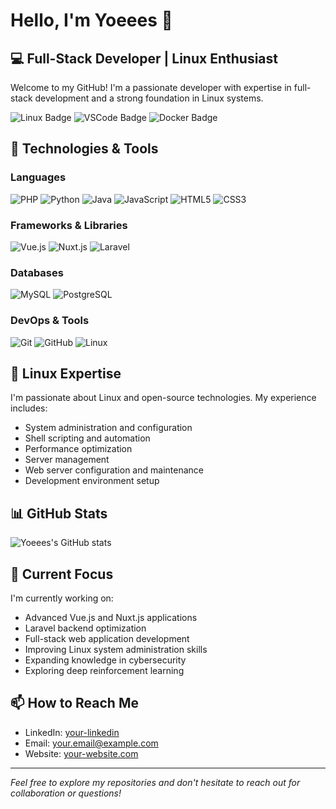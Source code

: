 # Hello, I'm Yoeees 👋

## 💻 Full-Stack Developer | Linux Enthusiast

Welcome to my GitHub! I'm a passionate developer with expertise in full-stack development and a strong foundation in Linux systems.

![Linux Badge](https://img.shields.io/badge/OS-Linux-informational?style=flat&logo=linux&logoColor=white&color=2bbc8a)
![VSCode Badge](https://img.shields.io/badge/Editor-VSCode-informational?style=flat&logo=visual-studio-code&logoColor=white&color=2bbc8a)
![Docker Badge](https://img.shields.io/badge/Tools-Docker-informational?style=flat&logo=docker&logoColor=white&color=2bbc8a)

## 🔧 Technologies & Tools

### Languages
![PHP](https://img.shields.io/badge/-PHP-777BB4?style=flat&logo=php&logoColor=white)
![Python](https://img.shields.io/badge/-Python-3776AB?style=flat&logo=python&logoColor=white)
![Java](https://img.shields.io/badge/-Java-007396?style=flat&logo=java&logoColor=white)
![JavaScript](https://img.shields.io/badge/-JavaScript-F7DF1E?style=flat&logo=javascript&logoColor=black)
![HTML5](https://img.shields.io/badge/-HTML5-E34F26?style=flat&logo=html5&logoColor=white)
![CSS3](https://img.shields.io/badge/-CSS3-1572B6?style=flat&logo=css3&logoColor=white)

### Frameworks & Libraries
![Vue.js](https://img.shields.io/badge/-Vue.js-4FC08D?style=flat&logo=vue.js&logoColor=white)
![Nuxt.js](https://img.shields.io/badge/-Nuxt.js-00C58E?style=flat&logo=nuxt.js&logoColor=white)
![Laravel](https://img.shields.io/badge/-Laravel-FF2D20?style=flat&logo=laravel&logoColor=white)

### Databases
![MySQL](https://img.shields.io/badge/-MySQL-4479A1?style=flat&logo=mysql&logoColor=white)
![PostgreSQL](https://img.shields.io/badge/-PostgreSQL-336791?style=flat&logo=postgresql&logoColor=white)

### DevOps & Tools
![Git](https://img.shields.io/badge/-Git-F05032?style=flat&logo=git&logoColor=white)
![GitHub](https://img.shields.io/badge/-GitHub-181717?style=flat&logo=github&logoColor=white)
![Linux](https://img.shields.io/badge/-Linux-FCC624?style=flat&logo=linux&logoColor=black)

## 🐧 Linux Expertise

I'm passionate about Linux and open-source technologies. My experience includes:

- System administration and configuration
- Shell scripting and automation
- Performance optimization
- Server management
- Web server configuration and maintenance
- Development environment setup

## 📊 GitHub Stats

![Yoeees's GitHub stats](https://github-readme-stats.vercel.app/api?username=Yoeees&show_icons=true&theme=radical)

## 🌱 Current Focus

I'm currently working on:
- Advanced Vue.js and Nuxt.js applications
- Laravel backend optimization
- Full-stack web application development
- Improving Linux system administration skills
- Expanding knowledge in cybersecurity
- Exploring deep reinforcement learning

## 📫 How to Reach Me

- LinkedIn: [your-linkedin](https://linkedin.com/in/your-linkedin)
- Email: your.email@example.com
- Website: [your-website.com](https://your-website.com)

---

*Feel free to explore my repositories and don't hesitate to reach out for collaboration or questions!*
